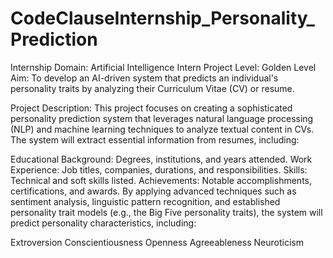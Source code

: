 # CodeClauseInternship_Personality_Prediction
Internship Domain: Artificial Intelligence Intern
Project Level: Golden Level
Aim:
To develop an AI-driven system that predicts an individual's personality traits by analyzing their Curriculum Vitae (CV) or resume.

Project Description:
This project focuses on creating a sophisticated personality prediction system that leverages natural language processing (NLP) and machine learning techniques to analyze textual content in CVs. The system will extract essential information from resumes, including:

Educational Background: Degrees, institutions, and years attended.
Work Experience: Job titles, companies, durations, and responsibilities.
Skills: Technical and soft skills listed.
Achievements: Notable accomplishments, certifications, and awards.
By applying advanced techniques such as sentiment analysis, linguistic pattern recognition, and established personality trait models (e.g., the Big Five personality traits), the system will predict personality characteristics, including:

Extroversion
Conscientiousness
Openness
Agreeableness
Neuroticism
